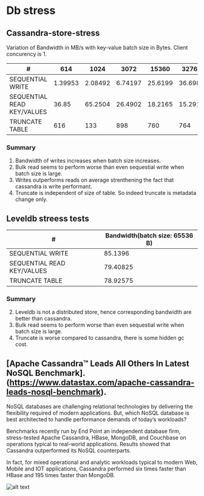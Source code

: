 # Db stress


## Cassandra-store-stress


Variation of Bandwidth in MB/s with key-value batch size in Bytes. Client concurency is 1.

| #                          	| 614     	| 1024    	| 3072    	| 15360    	| 32768   	| 65536   	|
|----------------------------	|---------	|---------	|---------	|----------	|---------	|---------	|
| SEQUENTIAL WRITE           	| 1.39953 	| 2.08492 	| 6.74197 	| 25.6199  	| 36.6982 	| 50.0723 	|
| SEQUENTIAL READ KEY/VALUES 	| 36.85   	| 65.2504 	| 26.4902 	| 18.2165  	| 15.2918 	| 44.0081 	|
| TRUNCATE TABLE             	| 616     	| 133     	| 898     	| 760      	| 764     	| 727     	|

### Summary
1. Bandwidth of writes increases when batch size increases. 
2. Bulk read seems to perform worse than even sequestial write when batch size is large.
3. Writes outperforms reads on average strenthening the fact that cassandra is write performant.
4. Truncate is independent of size of table. So indeed truncate is metadata change only.


## Leveldb streess tests

| #                          	| Bandwidth(batch size: 65536 B)    	|
|----------------------------	|------------------------------------	|
| SEQUENTIAL WRITE           	| 85.1396  	                          |
| SEQUENTIAL READ KEY/VALUES 	| 79.40825 	                          |
| TRUNCATE TABLE             	| 78.92575 	                          |

### Summary
2. Leveldb is not a distributed store, hence corresponding bandwidth are better  than cassandra. 
3. Bulk read seems to perform worse than even sequestial write when batch size is large.
3. Truncate is worse compared to cassandra, there is some hidden gc cost. 

## [Apache Cassandra™ Leads All Others In Latest NoSQL Benchmark]. (https://www.datastax.com/apache-cassandra-leads-nosql-benchmark).

NoSQL databases are challenging relational technologies by delivering the flexibility required of modern applications. But, which NoSQL database is best architected to handle performance demands of today’s workloads? 

Benchmarks recently run by End Point an independent database firm, stress-tested Apache Cassandra, HBase, MongoDB, and Couchbase on operations typical to real-world applications. Results showed that Cassandra outperformed its NoSQL counterparts. 

In fact, for mixed operational and analytic workloads typical to modern Web, Mobile and IOT applications, Cassandra performed six times faster than HBase and 195 times faster than MongoDB.

![alt text](https://user-images.githubusercontent.com/5080310/63927250-f1961600-ca6a-11e9-9828-49aa7dd504ba.png)
